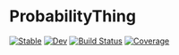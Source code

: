 # ProbabilityThing

[![Stable](https://img.shields.io/badge/docs-stable-blue.svg)](https://apalha.github.io/ProbabilityThing.jl/stable/)
[![Dev](https://img.shields.io/badge/docs-dev-blue.svg)](https://apalha.github.io/ProbabilityThing.jl/dev/)
[![Build Status](https://github.com/apalha/ProbabilityThing.jl/actions/workflows/CI.yml/badge.svg?branch=main)](https://github.com/apalha/ProbabilityThing.jl/actions/workflows/CI.yml?query=branch%3Amain)
[![Coverage](https://codecov.io/gh/apalha/ProbabilityThing.jl/branch/main/graph/badge.svg)](https://codecov.io/gh/apalha/ProbabilityThing.jl)
